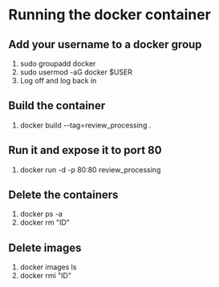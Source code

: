 # Running the docker container 

## Add your username to a docker group
1. sudo groupadd docker
2. sudo usermod -aG docker $USER
3. Log off and log back in

## Build the container
1. docker build --tag=review_processing .

## Run it and expose it to port 80
1. docker run -d -p 80:80 review_processing

## Delete the containers 
1. docker ps -a 
2. docker rm "ID"

## Delete images
1. docker images ls
2. docker rmi "ID"



